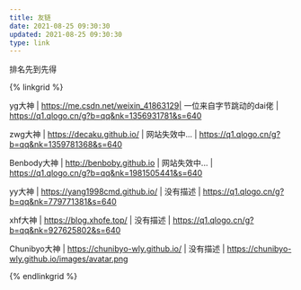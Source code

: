 ```yaml
---
title: 友链
date: 2021-08-25 09:30:30
updated: 2021-08-25 09:30:30
type: link
---
```


排名先到先得

{% linkgrid %}

yg大神 | https://me.csdn.net/weixin_41863129| 一位来自字节跳动的dai佬 | https://q1.qlogo.cn/g?b=qq&nk=1356931781&s=640

zwg大神 | https://decaku.github.io/ | 网站失效中... | https://q1.qlogo.cn/g?b=qq&nk=1359781368&s=640

Benbody大神 | http://benboby.github.io | 网站失效中... | https://q1.qlogo.cn/g?b=qq&nk=1981505441&s=640

yy大神 | https://yang1998cmd.github.io/ | 没有描述 |  https://q1.qlogo.cn/g?b=qq&nk=779771381&s=640

xhf大神 | https://blog.xhofe.top/ | 没有描述 |  https://q1.qlogo.cn/g?b=qq&nk=927625802&s=640

Chunibyo大神 | https://chunibyo-wly.github.io/ | 没有描述 |  https://chunibyo-wly.github.io/images/avatar.png

{% endlinkgrid %}


